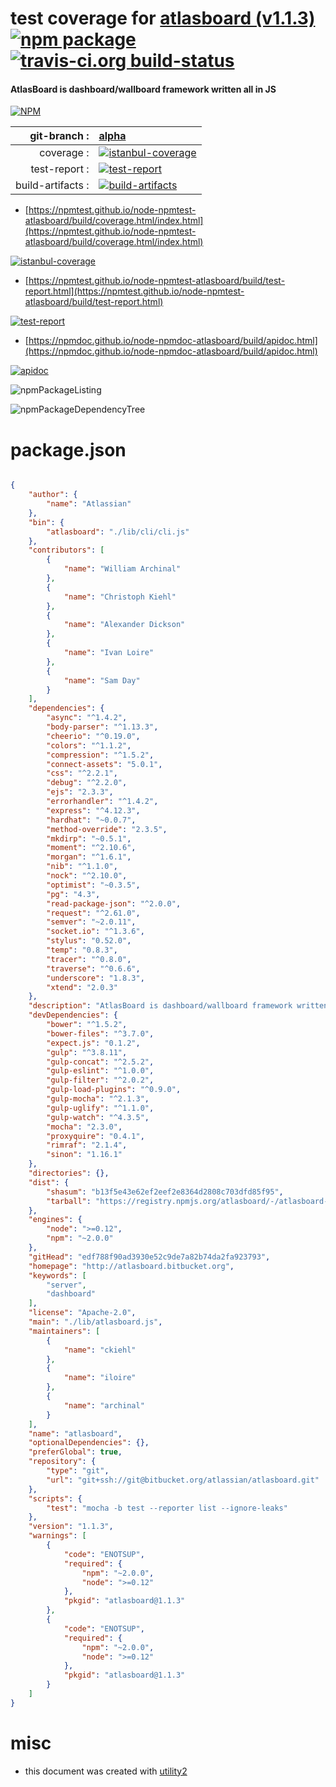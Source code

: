 # test coverage for  [atlasboard (v1.1.3)](http://atlasboard.bitbucket.org)  [![npm package](https://img.shields.io/npm/v/npmtest-atlasboard.svg?style=flat-square)](https://www.npmjs.org/package/npmtest-atlasboard) [![travis-ci.org build-status](https://api.travis-ci.org/npmtest/node-npmtest-atlasboard.svg)](https://travis-ci.org/npmtest/node-npmtest-atlasboard)
#### AtlasBoard is dashboard/wallboard framework written all in JS

[![NPM](https://nodei.co/npm/atlasboard.png?downloads=true&downloadRank=true&stars=true)](https://www.npmjs.com/package/atlasboard)

| git-branch : | [alpha](https://github.com/npmtest/node-npmtest-atlasboard/tree/alpha)|
|--:|:--|
| coverage : | [![istanbul-coverage](https://npmtest.github.io/node-npmtest-atlasboard/build/coverage.badge.svg)](https://npmtest.github.io/node-npmtest-atlasboard/build/coverage.html/index.html)|
| test-report : | [![test-report](https://npmtest.github.io/node-npmtest-atlasboard/build/test-report.badge.svg)](https://npmtest.github.io/node-npmtest-atlasboard/build/test-report.html)|
| build-artifacts : | [![build-artifacts](https://npmtest.github.io/node-npmtest-atlasboard/glyphicons_144_folder_open.png)](https://github.com/npmtest/node-npmtest-atlasboard/tree/gh-pages/build)|

- [https://npmtest.github.io/node-npmtest-atlasboard/build/coverage.html/index.html](https://npmtest.github.io/node-npmtest-atlasboard/build/coverage.html/index.html)

[![istanbul-coverage](https://npmtest.github.io/node-npmtest-atlasboard/build/screenCapture.buildCi.browser.%252Ftmp%252Fbuild%252Fcoverage.lib.html.png)](https://npmtest.github.io/node-npmtest-atlasboard/build/coverage.html/index.html)

- [https://npmtest.github.io/node-npmtest-atlasboard/build/test-report.html](https://npmtest.github.io/node-npmtest-atlasboard/build/test-report.html)

[![test-report](https://npmtest.github.io/node-npmtest-atlasboard/build/screenCapture.buildCi.browser.%252Ftmp%252Fbuild%252Ftest-report.html.png)](https://npmtest.github.io/node-npmtest-atlasboard/build/test-report.html)

- [https://npmdoc.github.io/node-npmdoc-atlasboard/build/apidoc.html](https://npmdoc.github.io/node-npmdoc-atlasboard/build/apidoc.html)

[![apidoc](https://npmdoc.github.io/node-npmdoc-atlasboard/build/screenCapture.buildCi.browser.%252Ftmp%252Fbuild%252Fapidoc.html.png)](https://npmdoc.github.io/node-npmdoc-atlasboard/build/apidoc.html)

![npmPackageListing](https://npmtest.github.io/node-npmtest-atlasboard/build/screenCapture.npmPackageListing.svg)

![npmPackageDependencyTree](https://npmtest.github.io/node-npmtest-atlasboard/build/screenCapture.npmPackageDependencyTree.svg)



# package.json

```json

{
    "author": {
        "name": "Atlassian"
    },
    "bin": {
        "atlasboard": "./lib/cli/cli.js"
    },
    "contributors": [
        {
            "name": "William Archinal"
        },
        {
            "name": "Christoph Kiehl"
        },
        {
            "name": "Alexander Dickson"
        },
        {
            "name": "Ivan Loire"
        },
        {
            "name": "Sam Day"
        }
    ],
    "dependencies": {
        "async": "^1.4.2",
        "body-parser": "^1.13.3",
        "cheerio": "^0.19.0",
        "colors": "^1.1.2",
        "compression": "^1.5.2",
        "connect-assets": "5.0.1",
        "css": "^2.2.1",
        "debug": "^2.2.0",
        "ejs": "2.3.3",
        "errorhandler": "^1.4.2",
        "express": "^4.12.3",
        "hardhat": "~0.0.7",
        "method-override": "2.3.5",
        "mkdirp": "~0.5.1",
        "moment": "^2.10.6",
        "morgan": "^1.6.1",
        "nib": "^1.1.0",
        "nock": "^2.10.0",
        "optimist": "~0.3.5",
        "pg": "4.3",
        "read-package-json": "^2.0.0",
        "request": "^2.61.0",
        "semver": "~2.0.11",
        "socket.io": "^1.3.6",
        "stylus": "0.52.0",
        "temp": "0.8.3",
        "tracer": "^0.8.0",
        "traverse": "^0.6.6",
        "underscore": "1.8.3",
        "xtend": "2.0.3"
    },
    "description": "AtlasBoard is dashboard/wallboard framework written all in JS",
    "devDependencies": {
        "bower": "^1.5.2",
        "bower-files": "^3.7.0",
        "expect.js": "0.1.2",
        "gulp": "^3.8.11",
        "gulp-concat": "^2.5.2",
        "gulp-eslint": "^1.0.0",
        "gulp-filter": "^2.0.2",
        "gulp-load-plugins": "^0.9.0",
        "gulp-mocha": "^2.1.3",
        "gulp-uglify": "^1.1.0",
        "gulp-watch": "^4.3.5",
        "mocha": "2.3.0",
        "proxyquire": "0.4.1",
        "rimraf": "2.1.4",
        "sinon": "1.16.1"
    },
    "directories": {},
    "dist": {
        "shasum": "b13f5e43e62ef2eef2e8364d2808c703dfd85f95",
        "tarball": "https://registry.npmjs.org/atlasboard/-/atlasboard-1.1.3.tgz"
    },
    "engines": {
        "node": ">=0.12",
        "npm": "~2.0.0"
    },
    "gitHead": "edf788f90ad3930e52c9de7a82b74da2fa923793",
    "homepage": "http://atlasboard.bitbucket.org",
    "keywords": [
        "server",
        "dashboard"
    ],
    "license": "Apache-2.0",
    "main": "./lib/atlasboard.js",
    "maintainers": [
        {
            "name": "ckiehl"
        },
        {
            "name": "iloire"
        },
        {
            "name": "archinal"
        }
    ],
    "name": "atlasboard",
    "optionalDependencies": {},
    "preferGlobal": true,
    "repository": {
        "type": "git",
        "url": "git+ssh://git@bitbucket.org/atlassian/atlasboard.git"
    },
    "scripts": {
        "test": "mocha -b test --reporter list --ignore-leaks"
    },
    "version": "1.1.3",
    "warnings": [
        {
            "code": "ENOTSUP",
            "required": {
                "npm": "~2.0.0",
                "node": ">=0.12"
            },
            "pkgid": "atlasboard@1.1.3"
        },
        {
            "code": "ENOTSUP",
            "required": {
                "npm": "~2.0.0",
                "node": ">=0.12"
            },
            "pkgid": "atlasboard@1.1.3"
        }
    ]
}
```



# misc
- this document was created with [utility2](https://github.com/kaizhu256/node-utility2)
